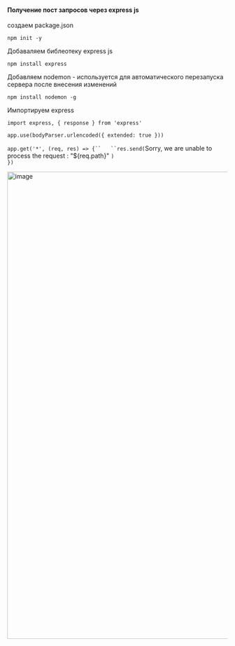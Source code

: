#### Получение  пост запросов через express js

создаем  package.json

`npm init -y`

Добаваляем библеотеку express js

`npm install express`

Добавляем nodemon - используется для автоматического перезапуска сервера после внесения  изменений

`npm install nodemon -g`

Импортируем express

`import express, { response } from 'express'`  

`app.use(bodyParser.urlencoded({ extended: true }))`  

`app.get('*', (req, res) => {``  
    ``res.send(`Sorry, we are unable to process the request : "${req.path}" `)`   
`})`  


<img width="1067" alt="image" src="https://github.com/ScherbakovM/receiving_post_request_express_js/assets/109952823/41ae0a8e-da45-47d1-b253-fa99d4f8785e">
